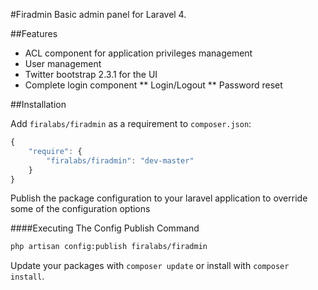 #Firadmin
Basic admin panel for Laravel 4.

##Features
* ACL component for application privileges management
* User management
* Twitter bootstrap 2.3.1 for the UI
* Complete login component
** Login/Logout
** Password reset

##Installation

Add `firalabs/firadmin` as a requirement to `composer.json`:

```javascript
{
    "require": {
        "firalabs/firadmin": "dev-master"
    }
}
```

Publish the package configuration to your laravel application to override some of the configuration options


####Executing The Config Publish Command

```bash
php artisan config:publish firalabs/firadmin
```

Update your packages with `composer update` or install with `composer install`.